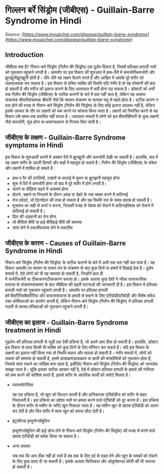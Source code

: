 # गिल्लन बर्रे सिंड्रोम (जीबीएस) - Guillain-Barre Syndrome in Hindi
_Source: [https://www.myupchar.com/disease/guillain-barre-syndrome](https://www.myupchar.com/disease/guillain-barre-syndrome)_

## Introduction
जीबीएस क्या है?
गीयान-बारे सिंड्रोम (गिलैन-बैरे सिंड्रोम) एक दुर्लभ विकार है, जिसमें प्रतिरक्षा प्रणाली नसों को नुकसान पहुंचाने लगती है। आमतौर पर इस विकार की शुरुआत में हाथ-पैरों में कमजोरीकमजोरी और झुनझुनीझुनझुनी होती है। धीरे-धीरे यह लक्षण फैलने लगते हैं और आखिर में आपके पूरे शरीर को लकवालकवा मार सकता है। इस विकार से ग्रसित व्यक्ति की स्थिति यदि गंभीर है तो यह परेशानी की बात हो सकती है और मरीज को इलाज कराने के लिए अस्पताल में भर्ती होना पड़ सकता है।
डॉक्टरों को अभी तक गिलैन-बैरे सिंड्रोम (जीबीएस) के सटीक कारणों के बारे में पता नहीं चला है, लेकिन यह अक्सर संक्रामक बीमारीसंक्रामक बीमारी जैसे कि श्वसन संक्रमण या स्टमक फ्लू से पहले होता है।
सटीक कारण न पता होने की वजह से गीयान-बारे सिंड्रोम (गिलैन-बैरे सिंड्रोम) के लिए कोई इलाज उपलब्ध नहीं है, लेकिन इसके उपचार के तौर पर लक्षणों को कम करने पर फोकस किया जाता है। लक्षणों को नियंत्रित करने से यह विकार लंबे समय तक प्रभावित नहीं करता है। ज्यादातर मामलों में लोगों को इस बीमारीबीमारी के कुछ लक्षणों जैसे कमजोरी, सुन्न होना या थकानथकान से निजात मिल जाती है।

## जीबीएस के लक्षण - Guillain-Barre Syndrome symptoms in Hindi
इस विकार के शुरुआती चरणों में अक्सर पैरों में झुनझुनी और कमजोरी देखी जा सकती है। हालांकि, बाद में यह लक्षण शरीर के ऊपरी हिस्सों और बाहों में महसूस हो सकते हैं।
गिलैन-बैरे सिंड्रोम (जीबीएस) के संकेत और लक्षणों में शामिल हो सकते हैं :
- हाथ व पैर की उंगलियों, टखनों या कलाई में चुभन या झुनझनी महसूस होना
- शुरू में पैरों में कमजोरी होना जो बाद में पूरे शरीर में होने लगती है।
- चलने या सीढ़ियां चढ़ने में असमर्थ होना
- बोलने, चबाने या निगलने के दौरान आंख या चेहरे के भाव व्यक्त करने में कठिनाई
- तेज दर्ददर्द, जो ऐंठनऐंठन की तरह हो सकता है और यह स्थिति रात के समय खराब हो सकती है।
- मूत्राशय का सही से कार्य न करना, जिसकी वजह से पेशाब को रोकने में कठिनाईपेशाब को रोकने में कठिनाई हो सकती है।
- दिल की धड़कनों का तेज होना
- लो बीपीलो बीपी या हाई बीपीहाई बीपी की समस्या
- सांस लेने मे तकलीफसांस लेने मे तकलीफ

## जीबीएस के कारण - Causes of Guillain-Barre Syndrome in Hindi
गीयान-बारे सिंड्रोम (गिलैन-बैरे सिंड्रोम) के सटीक कारणों के बारे में अभी तक पता नहीं चल पाया है। यह विकार आमतौर पर श्वसन या पाचन तंत्र के संक्रमण के बाद कुछ दिनों या हफ्तों में दिखाई देता है। दुर्लभ मामलों में, ऐसे लोगों को भी यह समस्या हो सकती है, जिन्होंने हाल ही में सर्जरीसर्जरी या टीकाकरणटीकाकरण कराया हो। इसके अलावा कुछ देशों ने जीका वायरसजीका वायरस के संक्रमणसंक्रमण के बाद जीबीएस की बढ़ती घटनाओं की जानकारी दी है।
इस विकार में प्रतिरक्षा प्रणाली नसों को नुकसान पहुंचाने लगती है। आमतौर पर प्रतिरक्षा प्रणाली हमें बैक्टीरियाबैक्टीरिया और वायरसवायरस के हमलों से बचाने के लिए एंटीबॉडीएंटीबॉडी और विशेष सफेद रक्त कोशिकाओं का उपयोग करती है, लेकिन गीयान-बारे सिंड्रोम (गिलैन-बैरे सिंड्रोम) में प्रतिरक्षा प्रणाली गलती से स्वस्थ तंत्रिकाओं को नुकसान पहुंचाने लगती है।

## जीबीएस का इलाज - Guillain-Barre Syndrome treatment in Hindi
गुइलेन-बर्रे प्रतिरक्षा प्रणाली से जुड़ी एक ऐसी प्रक्रिया है, जो अपने आप ठीक हो सकती है। हालांकि, डॉक्टर इस विकार से ग्रस्त किसी भी व्यक्ति को कुछ दिनों के लिए मॉनिटर कर सकते हैं। यदि इस विकार के लक्षणों का इलाज नहीं किया गया तो स्थिति बदतर और घातक हो सकती है।
गंभीर मामलों में, लोगों को लकवा की समस्या हो सकती है, इसमें डायाफ्रामडायाफ्राम या छाती की मांसपेशियों को नुकसान होता है, जिससे सांस रुकने का जोखिम बना रहता है, इसीलिए गीयान-बारे सिंड्रोम (गिलैन-बैरे सिंड्रोम) को जानलेवा समझा जाता है।
चूंकि इसका सटीक उपचार नहीं है, ऐसे में डॉक्टर प्रतिरक्षा प्रणाली के हमलों की गंभीरता को कम करने की कोशिश करते हैं, इससे शरीर के आंतरिक कार्यों को सपोर्ट मिलता है।
- प्लास्मफेरेसिस 
	यह एक प्रक्रिया है, जो खून को फिल्टर करती है और हानिकारक एंटीबॉडीज को शरीर से बाहर निकालती है। इस प्रक्रिया का उद्देश्य नसों पर हमला करने वाले एंटीबॉडी को दूर करना है। इस प्रक्रिया के दौरान शरीर से मशीन के जरिए खून निकाला जाता है। यह मशीन खून से खराब एंटीबॉडी को अलग कर देती है और फिर शरीर में साफ खून को वापस लौटा देती है।
- इंट्रावीनस इम्युनोग्लोबुलिन
	इम्युनोग्लोबुलिन की हाई डोज लेने से गीयान-बारे सिंड्रोम (गिलैन-बैरे सिंड्रोम) की वजह से बनने वाले खराब एंटीबॉडी को ब्लॉक किया जा सकता है।
- अन्य उपचार
	जब तक कि आप ठीक नहीं हो जाते हैं तब तक के लिए दर्द से राहत देने और खून के थक्कों को रोकने के लिए कुछ दवाएं दी जा सकती हैं। इसके अलावा फिजिकल और ओकुपेशनल थेरेपी की भी जरूरत हो सकती है।

